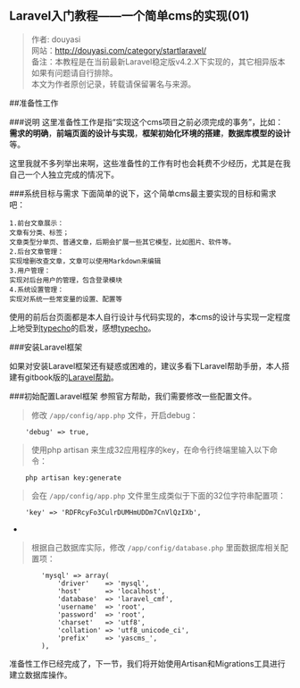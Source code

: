 Laravel入门教程——一个简单cms的实现(01)
----

>    作者: douyasi  
>    网站：http://douyasi.com/category/startlaravel/   
>    备注：本教程是在当前最新Laravel稳定版v4.2.X下实现的，其它相异版本如果有问题请自行排除。  
>    本文为作者原创记录，转载请保留署名与来源。


##准备性工作

###说明
这里准备性工作是指“实现这个cms项目之前必须完成的事务”，比如：
**需求的明确**，**前端页面的设计与实现**，**框架初始化环境的搭建**，**数据库模型的设计**等。

这里我就不多列举出来啊，这些准备性的工作有时也会耗费不少经历，尤其是在我自己一个人独立完成的情况下。

###系统目标与需求
下面简单的说下，这个简单cms最主要实现的目标和需求吧：

    1.前台文章展示：
    文章有分类、标签；  
    文章类型分单页、普通文章，后期会扩展一些其它模型，比如图片、软件等。      
    2.后台文章管理：
    实现增删改查文章，文章可以使用Markdown来编辑      
    3.用户管理：
    实现对后台用户的管理，包含登录模块   
    4.系统设置管理：
    实现对系统一些常变量的设置、配置等 
    

使用的前后台页面都是本人自行设计与代码实现的，本cms的设计与实现一定程度上地受到[typecho](http://typecho.org/)的启发，感想[typecho](http://typecho.org/)。 

###安装Laravel框架

如果对安装Laravel框架还有疑惑或困难的，建议多看下Laravel帮助手册，本人搭建有gitbook版的[Laravel帮助](http://v4.la.yas.so/docs/)。

###初始配置Laravel框架
参照官方帮助，我们需要修改一些配置文件。

>    修改 `/app/config/app.php` 文件，开启debug：
```
	'debug' => true,
```
>    使用php artisan 来生成32应用程序的key，在命令行终端里输入以下命令：
```
    php artisan key:generate
```
>    会在 `/app/config/app.php` 文件里生成类似于下面的32位字符串配置项： 
```
	'key' => 'RDFRcyFo3CulrDUMHmUDDm7CnVlQzIXb',
```

-
>    根据自己数据库实际，修改 `/app/config/database.php` 里面数据库相关配置项：
```
		'mysql' => array(
			'driver'    => 'mysql',
			'host'      => 'localhost',
			'database'  => 'laravel_cmf',
			'username'  => 'root',
			'password'  => 'root',
			'charset'   => 'utf8',
			'collation' => 'utf8_unicode_ci',
			'prefix'    => 'yascms_',
		),
```


准备性工作已经完成了，下一节，我们将开始使用Artisan和Migrations工具进行建立数据库操作。